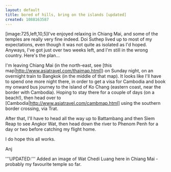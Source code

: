 ```yaml
---
layout: default
title: bored of hills, bring on the islands [updated]
created: 1088163587
---
```

[image:725,left,10,5]I've enjoyed relaxing in Chiang Mai, and some of the temples are really very fine indeed.  Doi Suthep lived up to most of my expectations, even though it was not quite as isolated as I'd hoped.  Anyways, I've got just over two weeks left, and I'm still in the wrong country.  Here's the plan...
<!--break-->
I'm leaving Chiang Mai (in the north-east, see [this map|http://www.asiatravel.com/thaimap.html]) on Sunday night, on an overnight train to Bangkok (in the middle of that map).  It looks like I'll have to spend one more night there, in order to get a visa for Cambodia and book my onward bus journey to the island of Ko Chang (eastern coast, near the border with Cambodia).  Hoping to stay there for a couple of days (on a beach!), then head over to [Cambodia|http://www.asiatravel.com/cambmap.html] using the southern border crossing, via Trat.

After that, I'll have to head all the way up to Battambang and then Siem Reap to see Angkor Wat, then head down the river to Phenom Penh for a day or two before catching my flight home.

I do hope this all works.

Anj

'''UPDATED:''' Added an image of Wat Chedi Luang here in Chiang Mai - probably my favourite temple so far.
